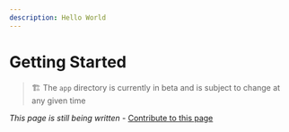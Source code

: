 ```yaml
---
description: Hello World
---
```


# Getting Started

> 🏗️ The `app` directory is currently in beta and is subject to change at any given time

_This page is still being written_ - [Contribute to this page](https://github.com/vajitsu/jujutsu.js/blob/canary/docs/getting-started.md)
